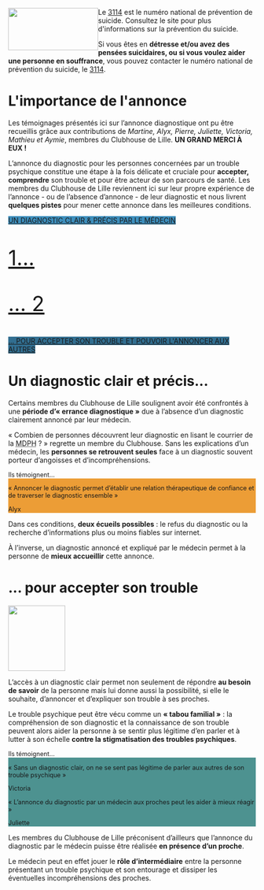 <div class="tel_3114">
    <img src="{{ ASSET static/misc/3114.webp }}" width="183" height="86" style="float: left;" alt="" />
    <div>
        <p>Le <a href="https://3114.fr/">3114</a> est le numéro national de prévention de suicide. Consultez le site pour plus d'informations sur la prévention du suicide.
        <p>Si vous êtes en <b>détresse et/ou avez des pensées suicidaires, ou si vous voulez aider une personne en souffrance</b>, vous pouvez contacter le numéro national de prévention du suicide, le <a href="tel:3114">3114</a>.
    </div>
</div>

# L'importance de l'annonce

Les témoignages présentés ici sur l’annonce diagnostique ont pu être recueillis grâce aux contributions de *Martine, Alyx, Pierre, Juliette, Victoria, Mathieu et Aymie*, membres du Clubhouse de Lille. **UN GRAND MERCI À EUX !**

L’annonce du diagnostic pour les personnes concernées par un trouble psychique constitue une étape à la fois délicate et cruciale pour **accepter, comprendre** son trouble et pour être acteur de son parcours de santé. Les membres du Clubhouse de Lille reviennent ici sur leur propre expérience de l’annonce - ou de l’absence d’annonce - de leur diagnostic et nous livrent **quelques pistes** pour mener cette annonce dans les meilleures conditions.

<div class="links">
    <a href="#un-diagnostic-clair-et-precis" style="background: #3d8ebc; --hover: #2e77a0;">
        Un diagnostic clair & précis par le médecin
        <p style="font-size: 3em;">1...</p>
    </a>
    <a href="#pour-accepter-son-trouble" style="background: #316e90; --hover: #28607f;">
        <p style="font-size: 3em;">... 2</p>
        ... pour accepter son trouble et pouvoir l'annoncer aux autres
    </a>
</div>

# Un diagnostic clair et précis...

Certains membres du Clubhouse de Lille soulignent avoir été confrontés à une **période d’« errance diagnostique »** due à l’absence d’un diagnostic clairement annoncé par leur médecin.

« Combien de personnes découvrent leur diagnostic en lisant le courrier de la <abbr title="Maison Départementale des Personnes Handicapées">MDPH</abbr> ? » regrette un membre du Clubhouse. Sans les explications d’un médecin, les **personnes se retrouvent seules** face à un diagnostic souvent porteur d’angoisses et d’incompréhensions.

<div class="quotes">
    <div class="intro">Ils témoignent...</div>
    <div class="content" style="background: #ec9d36;">
        <img src="{{ ASSET static/clubhouse/talk.png }}" alt="" />
        <div>
            <p>« Annoncer le diagnostic permet d’établir une relation thérapeutique de confiance et 
        de traverser le diagnostic ensemble »
            <p>Alyx
        </div>
    </div>
</div>

Dans ces conditions, **deux écueils possibles** : le refus du diagnostic ou la recherche d’informations  plus ou moins fiables sur internet.

À l’inverse, un diagnostic annoncé et expliqué par le médecin permet à la personne de **mieux accueillir** cette annonce.

# ... pour accepter son trouble

<img src="{{ ASSET static/clubhouse/people1.png }}" class="inline" width="116" height="133" alt="" />

L’accès à un diagnostic clair permet non seulement de répondre **au besoin de savoir** de la personne mais lui donne aussi la possibilité, si elle le souhaite, d’annoncer et d’expliquer son trouble à ses proches.

Le trouble psychique peut être vécu comme un **« tabou familial »** : la compréhension de son diagnostic et la connaissance de son trouble peuvent alors aider la personne à se sentir plus légitime d’en parler et à lutter à son échelle **contre la stigmatisation des troubles psychiques**. 

<div class="quotes">
    <div class="intro">Ils témoignent...</div>
    <div class="content" style="background: #4d9290;">
        <img src="{{ ASSET static/clubhouse/talk.png }}" alt="" />
        <div>
            <p>« Sans un diagnostic clair, on ne se sent pas légitime de parler aux autres de son trouble psychique »
            <p>Victoria
        </div>
        <div>
            <p>« L’annonce du diagnostic par un médecin aux proches peut les aider à mieux réagir »
            <p>Juliette
        </div>
    </div>
</div>

Les membres du Clubhouse de Lille préconisent d’ailleurs que l’annonce du diagnostic par le médecin puisse être réalisée **en présence d’un proche**. 

Le médecin peut en effet jouer le **rôle d’intermédiaire** entre la personne présentant un trouble psychique et son entourage et dissiper les éventuelles incompréhensions des proches.

<style>
    .links { text-transform: uppercase; }
    .quotes { font-size: 0.9em; }
</style>
